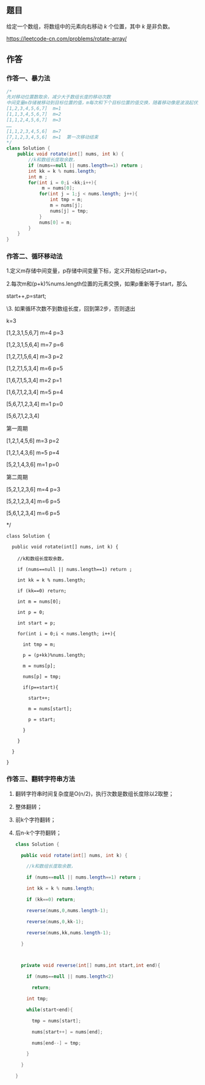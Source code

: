 ## 题目

给定一个数组，将数组中的元素向右移动 *k* 个位置，其中 *k* 是非负数。

https://leetcode-cn.com/problems/rotate-array/

## 作答

### 作答一、暴力法

```java
/*
先对移动位置数取余，减少大于数组长度的移动次数
中间变量m存储被移动到目标位置的值，m每次和下个目标位置的值交换，随着移动像是波浪起伏，可以叫“波浪法”
[1,2,3,4,5,6,7]  m=1
[1,1,3,4,5,6,7]  m=2
[1,1,2,4,5,6,7]  m=3
……
[1,1,2,3,4,5,6]  m=7
[7,1,2,3,4,5,6]  m=1  第一次移动结束
*/
class Solution {
    public void rotate(int[] nums, int k) {
        //k和数组长度取余数，
        if (nums==null || nums.length==1) return ;
        int kk = k % nums.length;
        int m ;
        for(int i = 0;i <kk;i++){
             m = nums[0];
            for(int j = 1;j < nums.length; j++){
                int tmp = m;
                m = nums[j];
                nums[j] = tmp;
            }
            nums[0] = m;
        }
    }
}
```

### 作答二、循环移动法

1.定义m存储中间变量，p存储中间变量下标，定义开始标记start=p，

2.每次m和(p+k)%nums.length位置的元素交换，如果p重新等于start，那么

  start++,p=start;

\3. 如果循环次数不到数组长度，回到第2步，否则退出

k=3

[1,2,3,1,5,6,7] m=4 p=3

[1,2,3,1,5,6,4] m=7 p=6

[1,2,7,1,5,6,4] m=3 p=2

[1,2,7,1,5,3,4] m=6 p=5

[1,6,7,1,5,3,4] m=2 p=1

[1,6,7,1,2,3,4] m=5 p=4

[5,6,7,1,2,3,4] m=1 p=0

[5,6,7,1,2,3,4]



第一周期

[1,2,1,4,5,6] m=3 p=2

[1,2,1,4,3,6] m=5 p=4

[5,2,1,4,3,6] m=1 p=0

第二周期

[5,2,1,2,3,6] m=4 p=3

[5,2,1,2,3,4] m=6 p=5

[5,6,1,2,3,4] m=6 p=5

*/

```
class Solution {

  public void rotate(int[] nums, int k) {

​    //k和数组长度取余数，

​    if (nums==null || nums.length==1) return ;

​    int kk = k % nums.length;

​    if (kk==0) return;

​    int m = nums[0];

​    int p = 0;

​    int start = p;

​    for(int i = 0;i < nums.length; i++){

​      int tmp = m;

​      p = (p+kk)%nums.length;

​      m = nums[p];

​      nums[p] = tmp;

​      if(p==start){

​        start++;

​        m = nums[start];

​        p = start;

​      }

​    }  

  }

}
```



### 作答三、翻转字符串方法

1. 翻转字符串时间复杂度是O(n/2)，执行次数是数组长度除以2取整；

2. 整体翻转；

3. 前k个字符翻转；

4. 后n-k个字符翻转；

   ```java
   class Solution {
   
     public void rotate(int[] nums, int k) {
   
   ​    //k和数组长度取余数，
   
   ​    if (nums==null || nums.length==1) return ;
   
   ​    int kk = k % nums.length;
   
   ​    if (kk==0) return;
   
   ​    reverse(nums,0,nums.length-1);
   
   ​    reverse(nums,0,kk-1);
   
   ​    reverse(nums,kk,nums.length-1);
   
     }
   
   
   
     private void reverse(int[] nums,int start,int end){
   
   ​    if (nums==null || nums.length<2)
   
   ​      return;
   
   ​    int tmp;
   
   ​    while(start<end){
   
   ​      tmp = nums[start];
   
   ​      nums[start++] = nums[end];
   
   ​      nums[end--] = tmp;
   
   ​    }
   
     }
   
   }
   ```

   